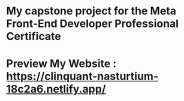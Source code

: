 # My capstone project for the Meta Front-End Developer Professional Certificate
# Preview My Website : https://clinquant-nasturtium-18c2a6.netlify.app/
